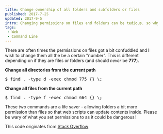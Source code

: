 ```yaml
---
title: Change ownership of all folders and subfolders or files
published: 2017-7-25
updated: 2017-9-5
intro: Changing permissions on files and folders can be tedious, so why not do it in one fell swoop?
tags:
 - Web
 - Command Line
---
```


There are often times the permissions on files got a bit confuddled and I wish to change them all the be a certain "number". This is different depending on if they are files or folders (and should _never_ be **777**).

**Change all directories from the current path**

<pre class="language-bash">$ find . -type d -exec chmod 775 {} \;</pre>

**Change all files from the current path**

<pre class="language-bash">$ find . -type f -exec chmod 664 {} \;</pre>

These two commands are a life saver - allowing folders a bit more permission than files so that web scripts can update contents inside. Please be wary of what you set permissions to as it could be dangerous!

This code originates from [Stack Overflow](https://stackoverflow.com/a/11512211/1324321)